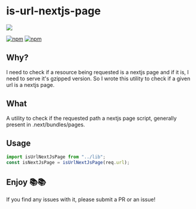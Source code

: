 # is-url-nextjs-page

[![](https://nodei.co/npm/is-url-nextjs-page.png?compact=true)](https://nodei.co/npm/is-url-nextjs-page/)

[![npm](https://img.shields.io/npm/dm/is-url-nextjs-page.svg?style=for-the-badge)](https://www.npmjs.com/package/is-url-nextjs-page)
[![npm](https://img.shields.io/npm/l/is-url-nextjs-page.svg?style=for-the-badge)](https://www.npmjs.com/package/is-url-nextjs-page)

## Why?

I need to check if a resource being requested is a nextjs page and if it is, I need to serve it's gzipped version. So I wrote this utility to check if a given url is a nextjs page.

## What

A utility to check if the requested path a nextjs page script, generally present in .next/bundles/pages.

## Usage

```javascript
import isUrlNextJsPage from "../lib";
const isNextJsPage = isUrlNextJsPage(req.url);
```

## Enjoy 📚📚

If you find any issues with it, please submit a PR or an issue!
